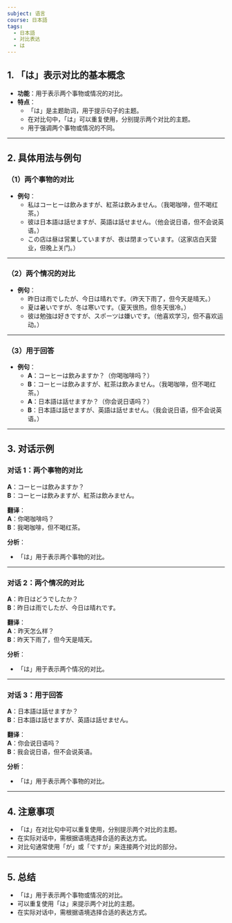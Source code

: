 ```yaml
---
subject: 语言
course: 日本語
tags:
  - 日本語
  - 对比表达
  - は
---
```


## 1. **「は」表示对比的基本概念**

- **功能**：用于表示两个事物或情况的对比。
- **特点**：
  - 「は」是主题助词，用于提示句子的主题。
  - 在对比句中，「は」可以重复使用，分别提示两个对比的主题。
  - 用于强调两个事物或情况的不同。

---

## 2. **具体用法与例句**

### （1）**两个事物的对比**
- **例句**：
  - 私はコーヒーは飲みますが、紅茶は飲みません。（我喝咖啡，但不喝红茶。）
  - 彼は日本語は話せますが、英語は話せません。（他会说日语，但不会说英语。）
  - この店は昼は営業していますが、夜は閉まっています。（这家店白天营业，但晚上关门。）

---

### （2）**两个情况的对比**
- **例句**：
  - 昨日は雨でしたが、今日は晴れです。（昨天下雨了，但今天是晴天。）
  - 夏は暑いですが、冬は寒いです。（夏天很热，但冬天很冷。）
  - 彼は勉強は好きですが、スポーツは嫌いです。（他喜欢学习，但不喜欢运动。）

---

### （3）**用于回答**
- **例句**：
  - **A**：コーヒーは飲みますか？（你喝咖啡吗？）
  - **B**：コーヒーは飲みますが、紅茶は飲みません。（我喝咖啡，但不喝红茶。）
  - **A**：日本語は話せますか？（你会说日语吗？）
  - **B**：日本語は話せますが、英語は話せません。（我会说日语，但不会说英语。）

---

## 3. **对话示例**

### 对话 1：两个事物的对比
**A**：コーヒーは飲みますか？  
**B**：コーヒーは飲みますが、紅茶は飲みません。

**翻译**：  
**A**：你喝咖啡吗？  
**B**：我喝咖啡，但不喝红茶。

**分析**：
- 「は」用于表示两个事物的对比。

---

### 对话 2：两个情况的对比
**A**：昨日はどうでしたか？  
**B**：昨日は雨でしたが、今日は晴れです。

**翻译**：  
**A**：昨天怎么样？  
**B**：昨天下雨了，但今天是晴天。

**分析**：
- 「は」用于表示两个情况的对比。

---

### 对话 3：用于回答
**A**：日本語は話せますか？  
**B**：日本語は話せますが、英語は話せません。

**翻译**：  
**A**：你会说日语吗？  
**B**：我会说日语，但不会说英语。

**分析**：
- 「は」用于表示两个事物的对比。

---

## 4. **注意事项**
- 「は」在对比句中可以重复使用，分别提示两个对比的主题。
- 在实际对话中，需根据语境选择合适的表达方式。
- 对比句通常使用「が」或「ですが」来连接两个对比的部分。

---

## 5. **总结**
- 「は」用于表示两个事物或情况的对比。
- 可以重复使用「は」来提示两个对比的主题。
- 在实际对话中，需根据语境选择合适的表达方式。